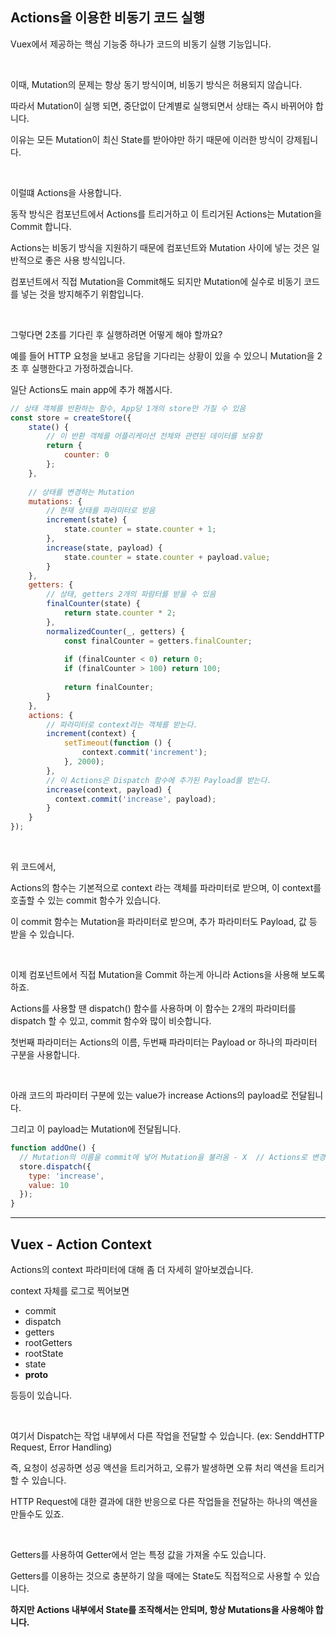 ## Actions을 이용한 비동기 코드 실행

Vuex에서 제공하는 핵심 기능중 하나가 코드의 비동기 실행 기능입니다.

<br>

이때, Mutation의 문제는 항상 동기 방식이며, 비동기 방식은 허용되지 않습니다.

따라서 Mutation이 실행 되면, 중단없이 단계별로 실행되면서 상태는 즉시 바뀌어야 합니다.

이유는 모든 Mutation이 최신 State를 받아야만 하기 때문에 이러한 방식이 강제됩니다.

<br>

이럴떄 Actions을 사용합니다.

동작 방식은 컴포넌트에서 Actions를 트리거하고 이 트리거된 Actions는 Mutation을 Commit 합니다.

Actions는 비동기 방식을 지원하기 때문에 컴포넌트와 Mutation 사이에 넣는 것은 일반적으로 좋은 사용 방식입니다.

컴포넌트에서 직접 Mutation을 Commit해도 되지만 Mutation에 실수로 비동기 코드를 넣는 것을 방지해주기 위함입니다.

<br>

그렇다면 2초를 기다린 후 실행하려면 어떻게 해야 할까요?

예를 들어 HTTP 요청을 보내고 응답을 기다리는 상황이 있을 수 있으니 Mutation을 2초 후 실행한다고 가정하겠습니다.

일단 Actions도 main app에 추가 해봅시다.

```js
// 상태 객체를 반환하는 함수, App당 1개의 store만 가질 수 있음  
const store = createStore({  
    state() {  
        // 이 반환 객체를 어플리케이션 전체와 관련된 데이터를 보유함  
        return {  
            counter: 0  
        };  
    },  
  
    // 상태를 변경하는 Mutation    
    mutations: {  
        // 현재 상태를 파라미터로 받음  
        increment(state) {  
            state.counter = state.counter + 1;  
        },  
        increase(state, payload) {  
            state.counter = state.counter + payload.value;  
        }  
    },  
    getters: {  
        // 상태, getters 2개의 파람터를 받을 수 있음  
        finalCounter(state) {  
            return state.counter * 2;  
        },  
        normalizedCounter(_, getters) {  
            const finalCounter = getters.finalCounter;  
  
            if (finalCounter < 0) return 0;  
            if (finalCounter > 100) return 100;  
  
            return finalCounter;  
        }  
    },  
    actions: {  
        // 파라미터로 context라는 객체를 받는다.  
        increment(context) {  
            setTimeout(function () {  
                context.commit('increment');  
            }, 2000);  
        },  
        // 이 Actions은 Dispatch 함수에 추가된 Payload를 받는다.  
        increase(context, payload) {  
          context.commit('increase', payload);  
        }  
    }  
});
```

<br>

위 코드에서,

Actions의 함수는 기본적으로 context 라는 객체를 파라미터로 받으며, 이 context를 호출할 수 있는 commit 함수가 있습니다.

이 commit 함수는 Mutation을 파라미터로 받으며, 추가 파라미터도 Payload, 값 등 받을 수 있습니다.

<br>

이제 컴포넌트에서 직접 Mutation을 Commit 하는게 아니라 Actions을 사용해 보도록 하죠.

Actions를 사용할 땐 dispatch() 함수를 사용하며 이 함수는 2개의 파라미터를 dispatch 할 수 있고, commit 함수와 많이 비슷합니다.

첫번째 파라미터는 Actions의 이름, 두번째 파라미터는 Payload or 하나의 파라미터 구분을 사용합니다.

<br>

아래 코드의 파라미터 구분에 있는 value가 increase Actions의 payload로 전달됩니다.

그리고 이 payload는 Mutation에 전달됩니다.

```js
function addOne() {  
  // Mutation의 이름을 commit에 넣어 Mutation을 불러옴 - X  // Actions로 변경  
  store.dispatch({  
    type: 'increase',  
    value: 10  
  });  
}
```

---

## Vuex - Action Context

Actions의 context 파라미터에 대해 좀 더 자세히 알아보겠습니다.

context 자체를 로그로 찍어보면

- commit
- dispatch
- getters
- rootGetters
- rootState
- state
- __proto__

등등이 있습니다.

<br>

여기서 Dispatch는 작업 내부에서 다른 작업을 전달할 수 있습니다. (ex: SenddHTTP Request, Error Handling)

즉, 요청이 성공하면 성공 액션을 트리거하고, 오류가 발생하면 오류 처리 액션을 트리거 할 수 있습니다.

HTTP Request에 대한 결과에 대한 반응으로 다른 작업들을 전달하는 하나의 액션을 만들수도 있죠.

<br>

Getters를 사용하여 Getter에서 얻는 특정 값을 가져올 수도 있습니다.

Getters를 이용하는 것으로 충분하기 않을 때에는 State도 직접적으로 사용할 수 있습니다.

**하지만 Actions 내부에서 State를 조작해서는 안되며, 항상 Mutations을 사용해야 합니다.**